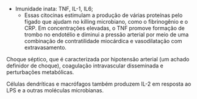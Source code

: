 * Imunidade inata: TNF, IL-1, IL6; 
	* Essas citocinas estimulam a produção de várias proteínas pelo fígado que ajudam no killing microbiano, como o fibrinogênio e o CRP. 
 Em concentrações elevadas, o TNF promove formação de trombo no endotélio e diminui a pressão arterial por meio de uma combinação de contratilidade miocárdica e vasodilatação com extravasamento.
 
Choque séptico, que é caracterizada por hipotensão arterial (um achado definidor de choque), coagulação intravascular disseminada e perturbações metabólicas.

Células dendríticas e macrófagos também produzem IL-2 em resposta ao LPS e a outras moléculas microbianas. 
